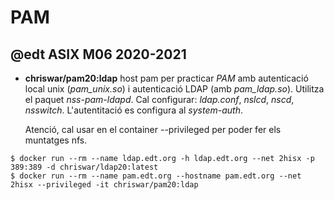 # PAM

## @edt ASIX M06 2020-2021

* **chriswar/pam20:ldap** host pam per practicar *PAM* amb autenticació local
  unix (*pam_unix.so*) i autenticació LDAP (amb *pam_ldap.so*). Utilitza el paquet
  *nss-pam-ldapd*. Cal configurar: *ldap.conf*, *nslcd*, *nscd*, *nsswitch*.
  L'autentitació es configura al *system-auth*.


  Atenció, cal usar en el container --privileged per poder fer els muntatges nfs.

```
$ docker run --rm --name ldap.edt.org -h ldap.edt.org --net 2hisx -p 389:389 -d chriswar/ldap20:latest 
$ docker run --rm --name pam.edt.org --hostname pam.edt.org --net 2hisx --privileged -it chriswar/pam20:ldap
```

